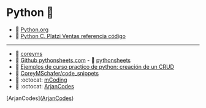 # Python :snake:

- :link: <a href="https://www.python.org/" target="_blank">Python.org</a>
- :link: <a href="https://github.com/macknilan/Cuaderno/blob/master/Python/C_practico_python__Creacion_de_un_crud/README.md" target="_blank">Python C. Platzi Ventas referencia código</a>

---
- :link: <a href="http://coreyms.com/" target="_blank">coreyms</a>
- :link: <a href="https://github.com/crazyguitar/pysheeet" target="_blank">Github pythonsheets.com</a> - :link: <a href="https://www.pythonsheets.com/index.html" target="_blank">pythonsheets</a>
- :link: [Ejemplos de curso practico de python: creación de un CRUD](https://github.com/macknilan/Cuaderno/tree/master/Python/C_practico_python__Creacion_de_un_crud)
- :link: <a href="https://github.com/CoreyMSchafer/code_snippets" target="_blank">CoreyMSchafer/code_snippets</a>
- :link: :octocat: [mCoding](https://github.com/mCodingLLC/VideosSampleCode)
- :link: :octocat: [ArjanCodes](https://github.com/ArjanCodes)

[ArjanCodes](<a href="https://github.com/ArjanCodes" target="_blank">ArjanCodes</a>)